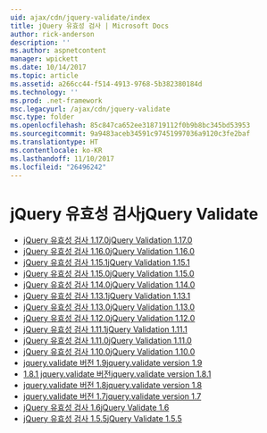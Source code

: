 ```yaml
---
uid: ajax/cdn/jquery-validate/index
title: jQuery 유효성 검사 | Microsoft Docs
author: rick-anderson
description: ''
ms.author: aspnetcontent
manager: wpickett
ms.date: 10/14/2017
ms.topic: article
ms.assetid: a266cc44-f514-4913-9768-5b382380184d
ms.technology: ''
ms.prod: .net-framework
msc.legacyurl: /ajax/cdn/jquery-validate
msc.type: folder
ms.openlocfilehash: 85c847ca652ee318719112f0b9b8bc345bd53953
ms.sourcegitcommit: 9a9483aceb34591c97451997036a9120c3fe2baf
ms.translationtype: HT
ms.contentlocale: ko-KR
ms.lasthandoff: 11/10/2017
ms.locfileid: "26496242"
---
```

<a name="jquery-validate"></a><span data-ttu-id="ebe98-102">jQuery 유효성 검사</span><span class="sxs-lookup"><span data-stu-id="ebe98-102">jQuery Validate</span></span>
====================
- [<span data-ttu-id="ebe98-103">jQuery 유효성 검사 1.17.0</span><span class="sxs-lookup"><span data-stu-id="ebe98-103">jQuery Validation 1.17.0</span></span>](cdnjqueryvalidate1170.md)
- [<span data-ttu-id="ebe98-104">jQuery 유효성 검사 1.16.0</span><span class="sxs-lookup"><span data-stu-id="ebe98-104">jQuery Validation 1.16.0</span></span>](cdnjqueryvalidate1160.md)
- [<span data-ttu-id="ebe98-105">jQuery 유효성 검사 1.15.1</span><span class="sxs-lookup"><span data-stu-id="ebe98-105">jQuery Validation 1.15.1</span></span>](cdnjqueryvalidate1151.md)
- [<span data-ttu-id="ebe98-106">jQuery 유효성 검사 1.15.0</span><span class="sxs-lookup"><span data-stu-id="ebe98-106">jQuery Validation 1.15.0</span></span>](cdnjqueryvalidate1150.md)
- [<span data-ttu-id="ebe98-107">jQuery 유효성 검사 1.14.0</span><span class="sxs-lookup"><span data-stu-id="ebe98-107">jQuery Validation 1.14.0</span></span>](cdnjqueryvalidate1140.md)
- [<span data-ttu-id="ebe98-108">jQuery 유효성 검사 1.13.1</span><span class="sxs-lookup"><span data-stu-id="ebe98-108">jQuery Validation 1.13.1</span></span>](cdnjqueryvalidate1131.md)
- [<span data-ttu-id="ebe98-109">jQuery 유효성 검사 1.13.0</span><span class="sxs-lookup"><span data-stu-id="ebe98-109">jQuery Validation 1.13.0</span></span>](cdnjqueryvalidate1130.md)
- [<span data-ttu-id="ebe98-110">jQuery 유효성 검사 1.12.0</span><span class="sxs-lookup"><span data-stu-id="ebe98-110">jQuery Validation 1.12.0</span></span>](cdnjqueryvalidate1120.md)
- [<span data-ttu-id="ebe98-111">jQuery 유효성 검사 1.11.1</span><span class="sxs-lookup"><span data-stu-id="ebe98-111">jQuery Validation 1.11.1</span></span>](cdnjqueryvalidate1111.md)
- [<span data-ttu-id="ebe98-112">jQuery 유효성 검사 1.11.0</span><span class="sxs-lookup"><span data-stu-id="ebe98-112">jQuery Validation 1.11.0</span></span>](cdnjqueryvalidate111.md)
- [<span data-ttu-id="ebe98-113">jQuery 유효성 검사 1.10.0</span><span class="sxs-lookup"><span data-stu-id="ebe98-113">jQuery Validation 1.10.0</span></span>](cdnjqueryvalidate110.md)
- [<span data-ttu-id="ebe98-114">jquery.validate 버전 1.9</span><span class="sxs-lookup"><span data-stu-id="ebe98-114">jquery.validate version 1.9</span></span>](cdnjqueryvalidate19.md)
- [<span data-ttu-id="ebe98-115">1.8.1 jquery.validate 버전</span><span class="sxs-lookup"><span data-stu-id="ebe98-115">jquery.validate version 1.8.1</span></span>](cdnjqueryvalidate181.md)
- [<span data-ttu-id="ebe98-116">jquery.validate 버전 1.8</span><span class="sxs-lookup"><span data-stu-id="ebe98-116">jquery.validate version 1.8</span></span>](cdnjqueryvalidate18.md)
- [<span data-ttu-id="ebe98-117">jquery.validate 버전 1.7</span><span class="sxs-lookup"><span data-stu-id="ebe98-117">jquery.validate version 1.7</span></span>](cdnjqueryvalidate17.md)
- [<span data-ttu-id="ebe98-118">jQuery 유효성 검사 1.6</span><span class="sxs-lookup"><span data-stu-id="ebe98-118">jQuery Validate 1.6</span></span>](cdnjqueryvalidate16.md)
- [<span data-ttu-id="ebe98-119">jQuery 유효성 검사 1.5.5</span><span class="sxs-lookup"><span data-stu-id="ebe98-119">jQuery Validate 1.5.5</span></span>](cdnjqueryvalidate155.md)
